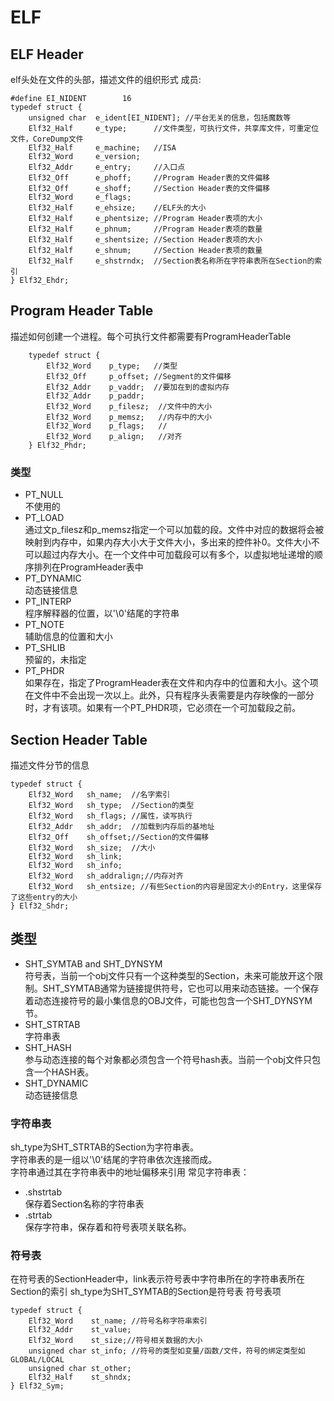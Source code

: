 # ELF
## ELF Header
elf头处在文件的头部，描述文件的组织形式
成员:
```
#define EI_NIDENT        16
typedef struct {
    unsigned char  e_ident[EI_NIDENT]; //平台无关的信息，包括魔数等
    Elf32_Half     e_type;      //文件类型，可执行文件，共享库文件，可重定位文件，CoreDump文件
    Elf32_Half     e_machine;   //ISA
    Elf32_Word     e_version;
    Elf32_Addr     e_entry;     //入口点
    Elf32_Off      e_phoff;     //Program Header表的文件偏移
    Elf32_Off      e_shoff;     //Section Header表的文件偏移
    Elf32_Word     e_flags;
    Elf32_Half     e_ehsize;    //ELF头的大小
    Elf32_Half     e_phentsize; //Program Header表项的大小
    Elf32_Half     e_phnum;     //Program Header表项的数量
    Elf32_Half     e_shentsize; //Section Header表项的大小
    Elf32_Half     e_shnum;     //Section Header表项的数量
    Elf32_Half     e_shstrndx;  //Section表名称所在字符串表所在Section的索引
} Elf32_Ehdr; 
```
## Program Header Table
描述如何创建一个进程。每个可执行文件都需要有ProgramHeaderTable
```
    typedef struct {
        Elf32_Word    p_type;   //类型
        Elf32_Off     p_offset; //Segment的文件偏移
        Elf32_Addr    p_vaddr;  //要加在到的虚拟内存
        Elf32_Addr    p_paddr;
        Elf32_Word    p_filesz;  //文件中的大小
        Elf32_Word    p_memsz;   //内存中的大小
        Elf32_Word    p_flags;   //
        Elf32_Word    p_align;   //对齐
    } Elf32_Phdr;
```
### 类型
+ PT_NULL       
不使用的
+ PT_LOAD  
通过文p_filesz和p_memsz指定一个可以加载的段。文件中对应的数据将会被映射到内存中，如果内存大小大于文件大小，多出来的控件补0。文件大小不可以超过内存大小。在一个文件中可加载段可以有多个，以虚拟地址递增的顺序排列在ProgramHeader表中
+ PT_DYNAMIC  
动态链接信息
+ PT_INTERP     
程序解释器的位置，以'\0'结尾的字符串
+ PT_NOTE       
辅助信息的位置和大小 
+ PT_SHLIB      
预留的，未指定
+ PT_PHDR   
如果存在，指定了ProgramHeader表在文件和内存中的位置和大小。这个项在文件中不会出现一次以上。此外，只有程序头表需要是内存映像的一部分时，才有该项。如果有一个PT_PHDR项，它必须在一个可加载段之前。
## Section Header Table
描述文件分节的信息
```
typedef struct {
    Elf32_Word   sh_name;  //名字索引
    Elf32_Word   sh_type;  //Section的类型
    Elf32_Word   sh_flags; //属性，读写执行
    Elf32_Addr   sh_addr;  //加载到内存后的基地址
    Elf32_Off    sh_offset;//Section的文件偏移
    Elf32_Word   sh_size;  //大小
    Elf32_Word   sh_link;
    Elf32_Word   sh_info;
    Elf32_Word   sh_addralign;//内存对齐
    Elf32_Word   sh_entsize; //有些Section的内容是固定大小的Entry，这里保存了这些entry的大小
} Elf32_Shdr;
```
## 类型
+ SHT_SYMTAB and SHT_DYNSYM    
符号表，当前一个obj文件只有一个这种类型的Section，未来可能放开这个限制。SHT_SYMTAB通常为链接提供符号，它也可以用来动态链接。一个保存着动态连接符号的最小集信息的OBJ文件，可能也包含一个SHT_DYNSYM节。 
+ SHT_STRTAB        
字符串表
+ SHT_HASH    
参与动态连接的每个对象都必须包含一个符号hash表。当前一个obj文件只包含一个HASH表。  
+ SHT_DYNAMIC       
动态链接信息

### 字符串表
sh_type为SHT_STRTAB的Section为字符串表。    
字符串表的是一组以'\0'结尾的字符串依次连接而成。    
字符串通过其在字符串表中的地址偏移来引用
常见字符串表：
+ .shstrtab         
保存着Section名称的字符串表
+ .strtab   
保存字符串，保存着和符号表项关联名称。
### 符号表
在符号表的SectionHeader中，link表示符号表中字符串所在的字符串表所在Section的索引
sh_type为SHT_SYMTAB的Section是符号表
符号表项
```
typedef struct {
    Elf32_Word    st_name; //符号名称字符串索引
    Elf32_Addr    st_value;
    Elf32_Word    st_size;//符号相关数据的大小
    unsigned char st_info; //符号的类型如变量/函数/文件，符号的绑定类型如GLOBAL/LOCAL
    unsigned char st_other;
    Elf32_Half    st_shndx;
} Elf32_Sym;
```